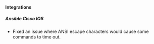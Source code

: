 
#### Integrations

##### Ansible Cisco IOS

- Fixed an issue where ANSI escape characters would cause some commands to time out.
